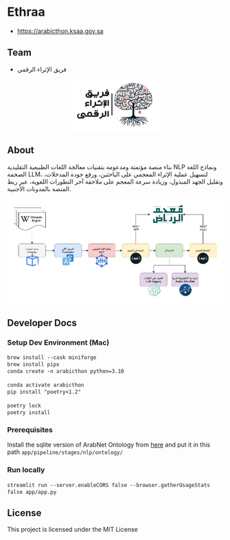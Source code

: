 # Ethraa
- https://arabicthon.ksaa.gov.sa

## Team
- فريق الإثراء الرقمي

<p align="center">
    <img src="docs/team.png" alt="team" width="200"/>
</p>

## About
بناء منصة مؤتمتة ومدعومة بتقنيات معالجة اللغات الطبيعية التقليدية NLP ونماذج اللغة الضخمة LLM، لتسهيل عملية الإثراء المعجمي على الباحثين، ورفع جودة المدخلات، وتقليل الجهد المبذول، وزيادة سرعة المعجم على ملاحقة آخر التطورات اللغوية، عبر ربط المنصة بالمدونات الأجنبية.

![pipeline.jpg](docs%2Fpipeline.jpg)

## Developer Docs
### Setup Dev Environment (Mac)
```
brew install --cask miniforge
brew install pipx
conda create -n arabicthon python=3.10

conda activate arabicthon
pip install "poetry<1.2"

poetry lock
poetry install
```

### Prerequisites
Install the sqlite version of ArabNet Ontology from [here](https://drive.google.com/file/d/1naidKW2b8_9cS-DkmCJg4AA1OedlB7wc/view?pli=1) and put it in this path `app/pipeline/stages/nlp/ontology/`

### Run locally
```
streamlit run --server.enableCORS false --browser.gatherUsageStats false app/app.py
```

## License

This project is licensed under the MIT License
